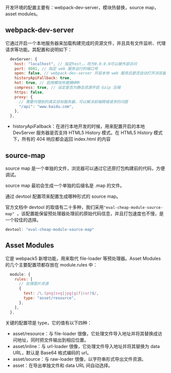 开发环境的配置主要有：webpack-dev-server，模块热替换，source map，asset modules。

## webpack-dev-server

它通过开启一个本地服务器来加载构建完成的资源文件，并且具有文件监听、代理请求等功能。其配置和说明如下：

~~~js
  devServer: {
    host: "localhost", // 指定host，，改为0.0.0.0可以被外部访问
    port: 8081, // 指定 web 服务运行的端口号
    open: false, // webpack-dev-server 开启本地 web 服务后是否自动打开浏览器
    historyApiFallback: true, 
    hot: true, // 启用模块热替换HMR
    compress: true, // 设定是否为静态资源开启 Gzip 压缩
    https: false, 
    proxy: {
      // 需要代理到的真实目标服务器，可以解决前端跨域请求的问题
      "/api": "www.baidu.com",
    },
  },
~~~

+ historyApiFallback：在进行本地开发的时候，用来配置开启的本地 DevServer 服务器是否支持 HTML5 History 模式。在 HTML5 History 模式下，所有的 404 响应都会返回 index.html 的内容

  

## source-map

source map 是一个单独的文件，浏览器可以通过它还原打包构建前的代码，方便调试。

source map 最初会生成一个单独的后缀名是 .map 的文件。

通过 devtool 配置项来配置生成哪种形式的 source map。

官方文档中 devtool 的取值有二十多种，我们采用`"eval-cheap-module-source-map" `，该配置能保留预处理器处理前的原始代码信息，并且打包速度也不慢，是一个较佳的选择。

~~~js
devtool: "eval-cheap-module-source-map" 
~~~



## Asset Modules

它是 webpack5 新增功能，用来取代 file-loader 等预处理器。Asset Modules 的几个主要配置项都存放在 module.rules 中：

~~~js
  module: {
    rules: [
      // 处理图片资源
      {
        test: /\.(png|svg|jpg|gif|cur)$/,
        type: "asset/resource",
      },
    ],
  },
~~~

关键的配置项是 type，它的值有以下四种：

+ asset/resource：与 file-loader 很像，它处理文件导入地址并将其替换成访问地址，同时把文件输出到相应位置。
+ asset/inline：与 url-loader 很像，它处理文件导入地址并将其替换为 data URL，默认是 Base64 格式编码的 url。
+ asset/source：与 raw-loader 很像，以字符串形式导出文件资源。
+ asset：在导出单独文件和 data URL 间自动选择。

















